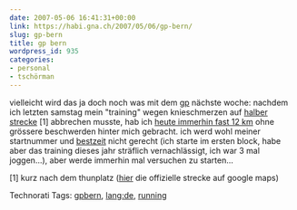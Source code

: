 ```yaml
---
date: 2007-05-06 16:41:31+00:00
link: https://habi.gna.ch/2007/05/06/gp-bern/
slug: gp-bern
title: gp bern
wordpress_id: 935
categories:
- personal
- tschörman
---
```


vielleicht wird das ja doch noch was mit dem [gp](http://gpbern.ch/) nächste woche: nachdem ich letzten samstag mein "training" wegen knieschmerzen auf [halber strecke](http://gpbern.ch/index.php?pid=69) [1] abbrechen musste, hab ich [heute immerhin fast 12 km](http://www.gmap-pedometer.com/?r=928316) ohne grössere beschwerden hinter mich gebracht. ich werd wohl meiner startnummer und [bestzeit](http://services.datasport.com/2006/lauf/gp/ALFAH.HTM) nicht gerecht (ich starte im ersten block, habe aber das training dieses jahr sträflich vernachlässigt, ich war 3 mal joggen...), aber werde immerhin mal versuchen zu starten...

[1] kurz nach dem thunplatz ([hier](http://gpbern.ch/index.php?pid=69) die offizielle strecke auf google maps)


Technorati Tags: [gpbern](http://www.technorati.com/tag/gpbern), [lang:de](http://www.technorati.com/tag/lang:de), [running](http://www.technorati.com/tag/running)

